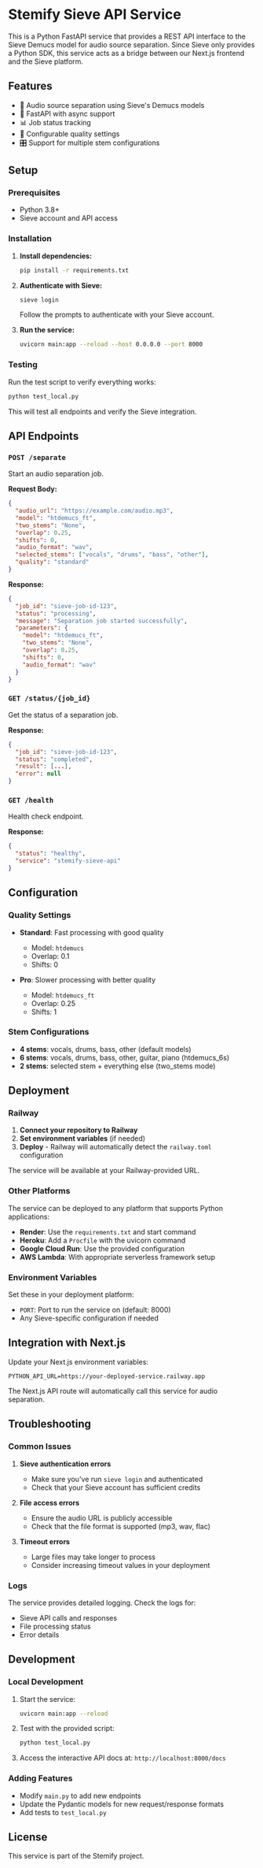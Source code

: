# Stemify Sieve API Service

This is a Python FastAPI service that provides a REST API interface to the Sieve Demucs model for audio source separation. Since Sieve only provides a Python SDK, this service acts as a bridge between our Next.js frontend and the Sieve platform.

## Features

- 🎵 Audio source separation using Sieve's Demucs models
- 🚀 FastAPI with async support
- 📊 Job status tracking
- 🔧 Configurable quality settings
- 🎛️ Support for multiple stem configurations

## Setup

### Prerequisites

- Python 3.8+
- Sieve account and API access

### Installation

1. **Install dependencies:**
   ```bash
   pip install -r requirements.txt
   ```

2. **Authenticate with Sieve:**
   ```bash
   sieve login
   ```
   Follow the prompts to authenticate with your Sieve account.

3. **Run the service:**
   ```bash
   uvicorn main:app --reload --host 0.0.0.0 --port 8000
   ```

### Testing

Run the test script to verify everything works:

```bash
python test_local.py
```

This will test all endpoints and verify the Sieve integration.

## API Endpoints

### `POST /separate`

Start an audio separation job.

**Request Body:**
```json
{
  "audio_url": "https://example.com/audio.mp3",
  "model": "htdemucs_ft",
  "two_stems": "None",
  "overlap": 0.25,
  "shifts": 0,
  "audio_format": "wav",
  "selected_stems": ["vocals", "drums", "bass", "other"],
  "quality": "standard"
}
```

**Response:**
```json
{
  "job_id": "sieve-job-id-123",
  "status": "processing",
  "message": "Separation job started successfully",
  "parameters": {
    "model": "htdemucs_ft",
    "two_stems": "None",
    "overlap": 0.25,
    "shifts": 0,
    "audio_format": "wav"
  }
}
```

### `GET /status/{job_id}`

Get the status of a separation job.

**Response:**
```json
{
  "job_id": "sieve-job-id-123",
  "status": "completed",
  "result": [...],
  "error": null
}
```

### `GET /health`

Health check endpoint.

**Response:**
```json
{
  "status": "healthy",
  "service": "stemify-sieve-api"
}
```

## Configuration

### Quality Settings

- **Standard**: Fast processing with good quality
  - Model: `htdemucs`
  - Overlap: 0.1
  - Shifts: 0

- **Pro**: Slower processing with better quality
  - Model: `htdemucs_ft`
  - Overlap: 0.25
  - Shifts: 1

### Stem Configurations

- **4 stems**: vocals, drums, bass, other (default models)
- **6 stems**: vocals, drums, bass, other, guitar, piano (htdemucs_6s)
- **2 stems**: selected stem + everything else (two_stems mode)

## Deployment

### Railway

1. **Connect your repository to Railway**
2. **Set environment variables** (if needed)
3. **Deploy** - Railway will automatically detect the `railway.toml` configuration

The service will be available at your Railway-provided URL.

### Other Platforms

The service can be deployed to any platform that supports Python applications:

- **Render**: Use the `requirements.txt` and start command
- **Heroku**: Add a `Procfile` with the uvicorn command
- **Google Cloud Run**: Use the provided configuration
- **AWS Lambda**: With appropriate serverless framework setup

### Environment Variables

Set these in your deployment platform:

- `PORT`: Port to run the service on (default: 8000)
- Any Sieve-specific configuration if needed

## Integration with Next.js

Update your Next.js environment variables:

```env
PYTHON_API_URL=https://your-deployed-service.railway.app
```

The Next.js API route will automatically call this service for audio separation.

## Troubleshooting

### Common Issues

1. **Sieve authentication errors**
   - Make sure you've run `sieve login` and authenticated
   - Check that your Sieve account has sufficient credits

2. **File access errors**
   - Ensure the audio URL is publicly accessible
   - Check that the file format is supported (mp3, wav, flac)

3. **Timeout errors**
   - Large files may take longer to process
   - Consider increasing timeout values in your deployment

### Logs

The service provides detailed logging. Check the logs for:
- Sieve API calls and responses
- File processing status
- Error details

## Development

### Local Development

1. Start the service:
   ```bash
   uvicorn main:app --reload
   ```

2. Test with the provided script:
   ```bash
   python test_local.py
   ```

3. Access the interactive API docs at: `http://localhost:8000/docs`

### Adding Features

- Modify `main.py` to add new endpoints
- Update the Pydantic models for new request/response formats
- Add tests to `test_local.py`

## License

This service is part of the Stemify project. 